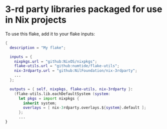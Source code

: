 # 3-rd party libraries packaged for use in Nix projects

To use this flake, add it to your flake inputs:

```nix
{
  description = "My flake";

  inputs = {
    nixpkgs.url = "github:NixOS/nixpkgs";
    flake-utils.url = "github:numtide/flake-utils";
    nix-3rdparty.url = "github:NilFoundation/nix-3rdparty";
    ...
  };

  outputs = { self, nixpkgs, flake-utils, nix-3rdparty }:
    (flake-utils.lib.eachDefaultSystem (system:
      let pkgs = import nixpkgs {
        inherit system;
        overlays = [ nix-3rdparty.overlays.${system}.default ];
      };
      ...
}

```
